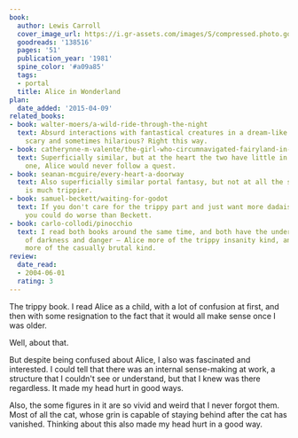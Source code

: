 ```yaml
---
book:
  author: Lewis Carroll
  cover_image_url: https://i.gr-assets.com/images/S/compressed.photo.goodreads.com/books/1389447680l/138516._SX98_.jpg
  goodreads: '138516'
  pages: '51'
  publication_year: '1981'
  spine_color: '#a09a85'
  tags:
  - portal
  title: Alice in Wonderland
plan:
  date_added: '2015-04-09'
related_books:
- book: walter-moers/a-wild-ride-through-the-night
  text: Absurd interactions with fantastical creatures in a dream-like world?  Sometimes
    scary and sometimes hilarious? Right this way.
- book: catherynne-m-valente/the-girl-who-circumnavigated-fairyland-in-a-ship-of-her-own-making
  text: Superficially similar, but at the heart the two have little in common. For
    one, Alice would never follow a quest.
- book: seanan-mcguire/every-heart-a-doorway
  text: Also superficially similar portal fantasy, but not at all the same – Alice
    is much trippier.
- book: samuel-beckett/waiting-for-godot
  text: If you don't care for the trippy part and just want more dadaistic dialogue,
    you could do worse than Beckett.
- book: carlo-collodi/pinocchio
  text: I read both books around the same time, and both have the underlying ambience
    of darkness and danger – Alice more of the trippy insanity kind, and Pinocchio
    more of the casually brutal kind.
review:
  date_read:
  - 2004-06-01
  rating: 3
---
```


The trippy book. I read Alice as a child, with a lot of confusion at first, and then with some resignation to the fact
that it would all make sense once I was older.

Well, about that.

But despite being confused about Alice, I also was fascinated and interested. I could tell that there was an internal
sense-making at work, a structure that I couldn't see or understand, but that I knew was there regardless. It made my
head hurt in good ways.

Also, the some figures in it are so vivid and weird that I never forgot them. Most of all the cat, whose grin is capable
of staying behind after the cat has vanished. Thinking about this also made my head hurt in a good way.
